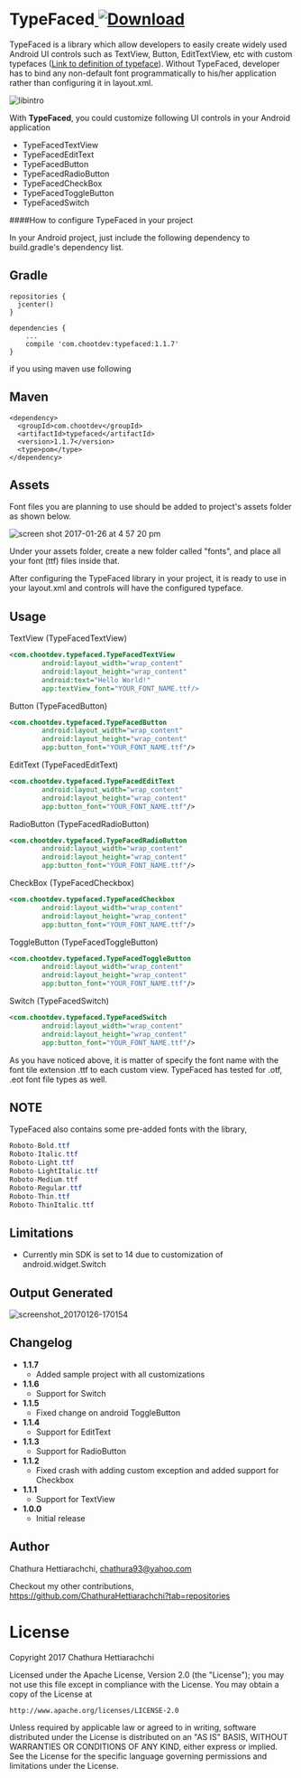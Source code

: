 # TypeFaced[ ![Download](https://api.bintray.com/packages/chathurahettiarachchi/maven/TypeFaced/images/download.svg) ](https://bintray.com/chathurahettiarachchi/maven/TypeFaced/_latestVersion)
TypeFaced is a library which allow developers to easily create widely used Android UI controls such as TextView, Button, EditTextView, etc with custom typefaces (<a href="https://en.wikipedia.org/wiki/Typeface">Link to definition of typeface</a>). Without TypeFaced, developer has to bind any non-default font programmatically to his/her application rather than configuring it in layout.xml. 

![libintro](https://cloud.githubusercontent.com/assets/13764097/22328954/f6fa03be-e3e4-11e6-86c7-000da62f8042.jpg)

With <b>TypeFaced</b>, you could customize following UI controls in your Android application
* TypeFacedTextView
* TypeFacedEditText
* TypeFacedButton
* TypeFacedRadioButton
* TypeFacedCheckBox
* TypeFacedToggleButton
* TypeFacedSwitch

####How to configure TypeFaced in your project

In your Android project, just include the following dependency to build.gradle's dependency list.

Gradle
------
```
repositories {
  jcenter()
}

dependencies {
    ...
    compile 'com.chootdev:typefaced:1.1.7'
}
```

if you using maven use following

Maven
------
```
<dependency>
  <groupId>com.chootdev</groupId>
  <artifactId>typefaced</artifactId>
  <version>1.1.7</version>
  <type>pom</type>
</dependency>
```

Assets
------

Font files you are planning to use should be added to project's assets folder as shown below. 

![screen shot 2017-01-26 at 4 57 20 pm](https://cloud.githubusercontent.com/assets/13764097/22329713/9827ab4e-e3e8-11e6-89ea-7999dd084bf3.png)

Under your assets folder, create a new folder called "fonts", and place all your font (ttf) files inside that.


After configuring the TypeFaced library in your project, it is ready to use in your layout.xml and controls will have the configured typeface.


Usage
-----
TextView (TypeFacedTextView)
```xml
<com.chootdev.typefaced.TypeFacedTextView
        android:layout_width="wrap_content"
        android:layout_height="wrap_content"
        android:text="Hello World!"
        app:textView_font="YOUR_FONT_NAME.ttf/>
```

Button (TypeFacedButton)
```xml
<com.chootdev.typefaced.TypeFacedButton
        android:layout_width="wrap_content"
        android:layout_height="wrap_content"
        app:button_font="YOUR_FONT_NAME.ttf"/>
```

EditText (TypeFacedEditText)
```xml
<com.chootdev.typefaced.TypeFacedEditText
        android:layout_width="wrap_content"
        android:layout_height="wrap_content"
        app:button_font="YOUR_FONT_NAME.ttf"/>
```

RadioButton (TypeFacedRadioButton)
```xml
<com.chootdev.typefaced.TypeFacedRadioButton
        android:layout_width="wrap_content"
        android:layout_height="wrap_content"
        app:button_font="YOUR_FONT_NAME.ttf"/>
```

CheckBox (TypeFacedCheckbox)
```xml
<com.chootdev.typefaced.TypeFacedCheckbox
        android:layout_width="wrap_content"
        android:layout_height="wrap_content"
        app:button_font="YOUR_FONT_NAME.ttf"/>
```

ToggleButton (TypeFacedToggleButton)
```xml
<com.chootdev.typefaced.TypeFacedToggleButton
        android:layout_width="wrap_content"
        android:layout_height="wrap_content"
        app:button_font="YOUR_FONT_NAME.ttf"/>
```

Switch (TypeFacedSwitch)
```xml
<com.chootdev.typefaced.TypeFacedSwitch
        android:layout_width="wrap_content"
        android:layout_height="wrap_content"
        app:button_font="YOUR_FONT_NAME.ttf"/>
```

As you have noticed above, it is matter of specify the font name with the font tile extension .ttf to each custom view. TypeFaced has tested for .otf, .eot font file types as well.

NOTE
-----

TypeFaced also contains some pre-added fonts with the library,
```java
Roboto-Bold.ttf
Roboto-Italic.ttf
Roboto-Light.ttf
Roboto-LightItalic.ttf
Roboto-Medium.ttf
Roboto-Regular.ttf
Roboto-Thin.ttf
Roboto-ThinItalic.ttf
```

Limitations
-----------
* Currently min SDK is set to 14 due to customization of android.widget.Switch

Output Generated
----------------
![screenshot_20170126-170154](https://cloud.githubusercontent.com/assets/13764097/22329863/45f989e0-e3e9-11e6-86e0-25836707bd1d.png)

Changelog
---------
* **1.1.7**
    * Added sample project with all customizations
* **1.1.6**
    * Support for Switch
* **1.1.5**
    * Fixed change on android ToggleButton
* **1.1.4**
    * Support for EditText
* **1.1.3**
    * Support for RadioButton
* **1.1.2**
    * Fixed crash with adding custom exception and added support for Checkbox
* **1.1.1**
    * Support for TextView
* **1.0.0**
    * Initial release
    
## Author

Chathura Hettiarachchi, chathura93@yahoo.com

Checkout my other contributions, https://github.com/ChathuraHettiarachchi?tab=repositories

# License
Copyright 2017 Chathura Hettiarachchi

Licensed under the Apache License, Version 2.0 (the "License");
you may not use this file except in compliance with the License.
You may obtain a copy of the License at

    http://www.apache.org/licenses/LICENSE-2.0

Unless required by applicable law or agreed to in writing, software
distributed under the License is distributed on an "AS IS" BASIS,
WITHOUT WARRANTIES OR CONDITIONS OF ANY KIND, either express or implied.
See the License for the specific language governing permissions and
limitations under the License.
